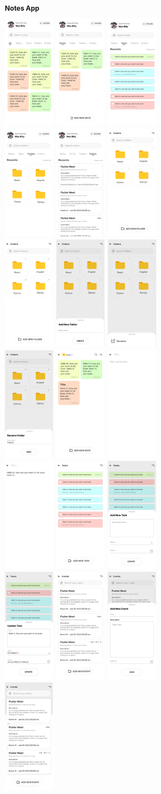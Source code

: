 ## Notes App

<div style="display: flex; flex-wrap: wrap; gap: 10px;">
  <img src="https://github.com/kishore2797/2024/blob/main/notes_app/Android%20Large%20-%201.jpg" alt="Home" style="width: 30%;">
  <img src="https://github.com/kishore2797/2024/blob/main/notes_app/Android%20Large%20-%202.jpg" alt="Screenshot 2" style="width: 30%;">
  <img src="https://github.com/kishore2797/2024/blob/main/notes_app/Android%20Large%20-%203.jpg" alt="Screenshot 2" style="width: 30%;">
  <img src="https://github.com/kishore2797/2024/blob/main/notes_app/Android%20Large%20-%204.jpg" alt="Screenshot 2" style="width: 30%;">
  <img src="https://github.com/kishore2797/2024/blob/main/notes_app/Android%20Large%20-%205.jpg" alt="Screenshot 2" style="width: 30%;">
  <img src="https://github.com/kishore2797/2024/blob/main/notes_app/Android%20Large%20-%206.jpg" alt="Screenshot 2" style="width: 30%;">
  <img src="https://github.com/kishore2797/2024/blob/main/notes_app/Android%20Large%20-%207.jpg" alt="Screenshot 2" style="width: 30%;">
  <img src="https://github.com/kishore2797/2024/blob/main/notes_app/Android%20Large%20-%208.jpg" alt="Screenshot 2" style="width: 30%;">
  <img src="https://github.com/kishore2797/2024/blob/main/notes_app/Android%20Large%20-%209.jpg" alt="Screenshot 2" style="width: 30%;">
  <img src="https://github.com/kishore2797/2024/blob/main/notes_app/Android%20Large%20-%2010.jpg" alt="Screenshot 2" style="width: 30%;">
  <img src="https://github.com/kishore2797/2024/blob/main/notes_app/Android%20Large%20-%2011.jpg" alt="Screenshot 2" style="width: 30%;">
  <img src="https://github.com/kishore2797/2024/blob/main/notes_app/Android%20Large%20-%2012.jpg" alt="Screenshot 2" style="width: 30%;">
  <img src="https://github.com/kishore2797/2024/blob/main/notes_app/Android%20Large%20-%2013.jpg" alt="Screenshot 2" style="width: 30%;">
  <img src="https://github.com/kishore2797/2024/blob/main/notes_app/Android%20Large%20-%2014.jpg" alt="Screenshot 2" style="width: 30%;">
  <img src="https://github.com/kishore2797/2024/blob/main/notes_app/Android%20Large%20-%2015.jpg" alt="Screenshot 2" style="width: 30%;">
  <img src="https://github.com/kishore2797/2024/blob/main/notes_app/Android%20Large%20-%2016.jpg" alt="Screenshot 2" style="width: 30%;">
  <img src="https://github.com/kishore2797/2024/blob/main/notes_app/Android%20Large%20-%2017.jpg" alt="Screenshot 2" style="width: 30%;">
  <img src="https://github.com/kishore2797/2024/blob/main/notes_app/Android%20Large%20-%2018.jpg" alt="Screenshot 2" style="width: 30%;">
  <img src="https://github.com/kishore2797/2024/blob/main/notes_app/Android%20Large%20-%2019.jpg" alt="Screenshot 2" style="width: 30%;">
</div>
